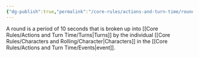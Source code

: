 ```yaml
---
{"dg-publish":true,"permalink":"/core-rules/actions-and-turn-time/rounds/"}
---
```


A round is a period of 10 seconds that is broken up into [[Core Rules/Actions and Turn Time/Turns\|Turns]] by the individual [[Core Rules/Characters and Rolling/Character\|Characters]] in the [[Core Rules/Actions and Turn Time/Events\|event]].